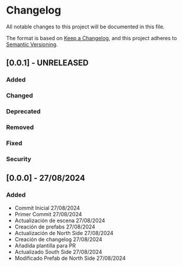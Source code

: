 # Changelog

All notable changes to this project will be documented in this file.

The format is based on [Keep a Changelog](https://keepachangelog.com/en/1.1.0/),
and this project adheres to [Semantic Versioning](https://semver.org/spec/v2.0.0.html).

## [0.0.1] - UNRELEASED

### Added

### Changed

### Deprecated

### Removed

### Fixed

### Security

## [0.0.0] - 27/08/2024

### Added

- Commit Inicial 27/08/2024
- Primer Commit 27/08/2024
- Actualización de escena 27/08/2024
- Creación de prefabs 27/08/2024
- Actualización de North Side 27/08/2024
- Creación de changelog 27/08/2024
- Añadida plantilla para PR
- Actualizado South Side 27/08/2024
- Modificado Prefab de North Side 27/08/2024
